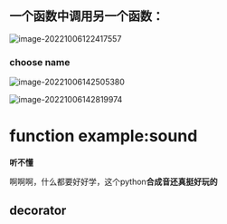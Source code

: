 

## 一个函数中调用另一个函数：

![image-20221006122417557](C:\Users\vigor\AppData\Roaming\Typora\typora-user-images\image-20221006122417557.png)





### choose name

![image-20221006142505380](C:\Users\vigor\AppData\Roaming\Typora\typora-user-images\image-20221006142505380.png)



![image-20221006142819974](C:\Users\vigor\AppData\Roaming\Typora\typora-user-images\image-20221006142819974.png)





# function example:sound

**听不懂**

啊啊啊，什么都要好好学，这个python**合成音还真挺好玩的**







## decorator

